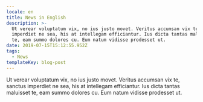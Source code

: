 ```yaml
---
locale: en
title: News in English
description: >-
  Ut verear voluptatum vix, no ius justo movet. Veritus accumsan vix te, sanctus
  imperdiet ne sea, his at intellegam efficiantur. Ius dicta tantas maluisset
  te, eam summo dolores cu. Eum natum vidisse prodesset ut.
date: 2019-07-15T15:12:55.952Z
tags:
  - News
templateKey: blog-post
---
```

Ut verear voluptatum vix, no ius justo movet. Veritus accumsan vix te, sanctus imperdiet ne sea, his at intellegam efficiantur. Ius dicta tantas maluisset te, eam summo dolores cu. Eum natum vidisse prodesset ut.
